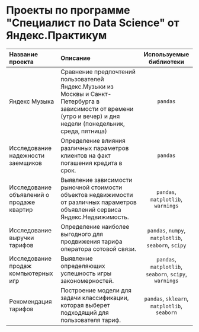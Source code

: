 # Проекты по программе "Специалист по Data Science" от Яндекс.Практикум
| Название проекта                        |     Описание    | Используемые библиотеки |
|:-----------------                       |:--------------- |:----------------------: |
| Яндекс Музыка | Сравнение предпочтений пользователей Яндекс.Музыки из Москвы и Санкт-Петербурга в зависимости от времени (утро и вечер) и дня недели (понедельник, среда, пятница)|        `pandas`          |
| Исследование надежности заемщиков       |Определение влияния различных параметров клиентов на факт погашения кредита в срок. |        `pandas`         |
|Исследование объявлений о продаже квартир|Выявление зависимости рыночной стоимости объектов недвижимости от различных параметров объявлений сервиса Яндекс.Недвижимость.|`pandas`, `matplotlib`, `warnings`|
|Исследование выручки тарифов| Определение наиболее выгодного для продвижения тарифа оператора сотовой связи. |`pandas`, `numpy`, `matplotlib`, `seaborn`, `scipy`|
|Исследование продаж компьютерных игр|Выявление определяющих успешность игры закономерностей.| `pandas`, `matplotlib`, `seaborn`, `scipy`, `warnings`  |
|Рекомендация тарифов|Построение модели для задачи классификации, которая выберет подходящий для пользователя тариф.|`pandas`, `sklearn`, `matplotlib`, `seaborn`|

